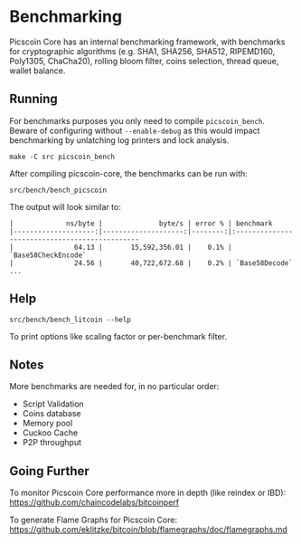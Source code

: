 Benchmarking
============

Picscoin Core has an internal benchmarking framework, with benchmarks
for cryptographic algorithms (e.g. SHA1, SHA256, SHA512, RIPEMD160, Poly1305, ChaCha20), rolling bloom filter, coins selection,
thread queue, wallet balance.

Running
---------------------

For benchmarks purposes you only need to compile `picscoin_bench`. Beware of configuring without `--enable-debug` as this would impact
benchmarking by unlatching log printers and lock analysis.

    make -C src picscoin_bench

After compiling picscoin-core, the benchmarks can be run with:

    src/bench/bench_picscoin

The output will look similar to:
```
|             ns/byte |              byte/s | error % | benchmark
|--------------------:|--------------------:|--------:|:----------------------------------------------
|               64.13 |       15,592,356.01 |    0.1% | `Base58CheckEncode`
|               24.56 |       40,722,672.68 |    0.2% | `Base58Decode`
...
```

Help
---------------------

    src/bench/bench_litcoin --help

To print options like scaling factor or per-benchmark filter.

Notes
---------------------
More benchmarks are needed for, in no particular order:
- Script Validation
- Coins database
- Memory pool
- Cuckoo Cache
- P2P throughput

Going Further
--------------------

To monitor Picscoin Core performance more in depth (like reindex or IBD): https://github.com/chaincodelabs/bitcoinperf

To generate Flame Graphs for Picscoin Core: https://github.com/eklitzke/bitcoin/blob/flamegraphs/doc/flamegraphs.md
